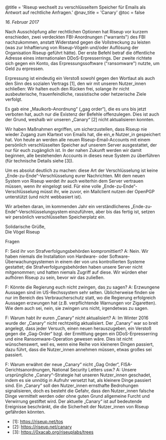 @title = 'Riseup wechselt zu verschlüsseltem Speicher für Emails als Antwort auf rechtliche Anfragen.'
@nav_title = 'Canary'
@toc = false

_16. Februar 2017_

Nach Ausschöpfung aller rechtlichen Optionen hat Riseup vor kurzem enschieden, zwei verdeckten FBI-Anordnungen ("warrants") des FBI nachzukommen, anstatt Widerstand gegen die Vollstreckung zu leisten (was zur Inhaftierung von Riseup-Vögeln und/oder Auflösung der Organisation Riseup geführt hätte). Der erste Befehl betraf die öffentliche Adresse eines internationalen DDoS-Erpresserrings. Der zweite richtete sich gegen ein Konto, das Erpressungssoftware ("ransomware") nutzte, um Geld zu erpressen.

Erpressung ist eindeutig ein Verstoß sowohl gegen den Wortlaut als auch den Sinn des sozialen Vertrags \[1\], den wir mit unseren Nutzer_innen schließen: Wir halten euch den Rücken frei, solange ihr nicht ausbeuterische, frauenfeindliche, rassistische oder hetzerische Ziele verfolgt.

Es gab eine „Maulkorb-Anordnung“ („gag order“), die es uns bis jetzt verboten hat, auch nur die Existenz der Befehle offenzulegen. Dies ist auch der Grund, weshalb wir unseren „Canary“ \[2\] nicht aktualisieren konnten.

Wir haben Maßnahmen ergriffen, um sicherzustellen, dass Riseup nie wieder Zugang zum Klartext von Emails hat, die ein_e Nutzer_in gespeichert hat. Von heute an werden alle neuen Riseup-Email-Accounts mit einem persönlich verschlüsselten Speicher auf unserem Server ausgestattet, der nur für euch zugänglich ist. In der nahen Zukunft werden wir damit beginnen, alle bestehenden Accounts in dieses neue System zu überführen (für technische Details siehe \[3\]).

Um es absolut deutlich zu machen: diese Art der Verschlüsselung ist keine „Ende-zu-Ende“-Verschlüsselung eurer Nachrichten. Mit dem neuen System von Riseup werdet ihr auch weiterhin dem Server vertrauen müssen, wenn ihr eingelogt seid. Für eine volle „Ende-zu-Ende“-Verschlüsselung müsst ihr, wie zuvor, ein Mailclient nutzen der OpenPGP unterstützt (und nicht webbasiert ist).

Wir arbeiten daran, im kommenden Jahr ein verständlicheres „Ende-zu-Ende“-Verschlüsselungsystem einzuführen, aber bis das fertig ist, setzen wir persönlich verschlüsselten Speicherplatz ein.

Solidarische Grüße,<br>
Die Vögel Riseup

Fragen

F: Seid ihr von Strafverfolgungsbehörden kompromittiert?
A: Nein. Wir haben niemals die Installation von Hardware- oder Software-Überwachungsystemen in einem der von uns kontrollierten Systeme gestattet; die Strafverfolgungsbehörden haben unsere Server nicht mitgenommen; und hatten niemals Zugriff auf diese. Wir würden eher aufhören Riseup zu sein, bevor wir das zuließen.

F: Könnte die Regierung euch nicht zwingen, das zu sagen?
A: Erzwungene Aussagen sind im US-Rechssystem sehr selten. Üblicherweise finden sie nur im Bereich des Verbraucherschutz statt, wo die Regierung erfolgreich Aussagen erzwungen hat (z.B. verpflichtende Warnungen vor Zigaretten). Wie dem auch sei, nein, sie zwingen uns nicht, irgendetwas zu sagen.

F: Warum habt ihr euren „Canary“ nicht aktualisiert?
A: Im Winter 2016 wurde der „Canary“ nicht rechtzeitig aktualisiert. Der „Canary“ war so breit angelegt, dass jeder Versuch, einen neuen herauszugeben, ein Verstoß gegen die „Gag-Order“ bzgl. der Ermittlung gegen ein DDoS-Erpresserring und eine Ransomware-Operation gewesen wäre. Dies ist nicht wünschenswert, weil es, wenn eine Reihe von kleineren Dingen passiert, dazu führt, dass die Nutzer_innen annehmen müssen, etwas großes sei passiert.

F: Warum erwähnt der neue „Canary“ nicht „Gag Order“, FISA-Gerichtsanordnungen, National Security Letters usw.?
A: Unsere ursprüngliche „Canary“-Strategie hat unseren Nutzer_innen geschadet, indem es sie unnötig in Aufruhr versetzt hat, als kleinere Dinge passiert sind. Ein „Canary“ soll den Nutzer_innen ernsthafte Bedrohungen signalisieren, doch es besteht die Gefahr, dass den Nutzer_innen falsche Dinge vermittelt werden oder ohne guten Grund allgemeine Furcht und Verwirrung gestiftet wird. Der aktuelle „Canary“ ist auf bedeutende Ereignisse beschränkt, die die Sicherheit der Nutzer_innen von Riseup gefährden könnten.

* \[1\]: https://riseup.net/tos
* \[2\]: https://riseup.net/canary
* \[3\]: https://0xacab.org/riseuplabs/trees